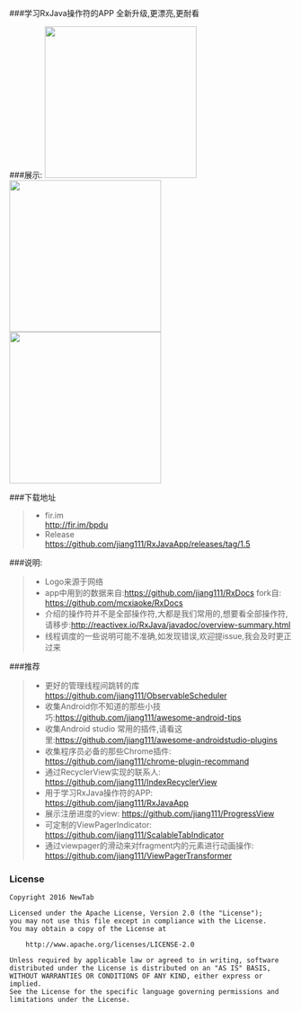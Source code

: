 
###学习RxJava操作符的APP
全新升级,更漂亮,更耐看

###展示:
<img src="https://raw.githubusercontent.com/jiang111/RxJavaApp/master/app/art/1.png" width=270  alt="" />
<img src="https://raw.githubusercontent.com/jiang111/RxJavaApp/master/app/art/2.png" width=270  alt="" />
<img src="https://raw.githubusercontent.com/jiang111/RxJavaApp/master/app/art/3.png" width=270  alt="" />

###下载地址
>* fir.im <br />http://fir.im/bpdu
>* Release <br />https://github.com/jiang111/RxJavaApp/releases/tag/1.5

###说明:
>* Logo来源于网络
>* app中用到的数据来自:https://github.com/jiang111/RxDocs  fork自: https://github.com/mcxiaoke/RxDocs
>* 介绍的操作符并不是全部操作符,大都是我们常用的,想要看全部操作符,请移步:http://reactivex.io/RxJava/javadoc/overview-summary.html
>* 线程调度的一些说明可能不准确,如发现错误,欢迎提issue,我会及时更正过来

###推荐
>* 更好的管理线程间跳转的库 https://github.com/jiang111/ObservableScheduler
>* 收集Android你不知道的那些小技巧:https://github.com/jiang111/awesome-android-tips
>* 收集Android studio 常用的插件,请看这里:https://github.com/jiang111/awesome-androidstudio-plugins
>* 收集程序员必备的那些Chrome插件: https://github.com/jiang111/chrome-plugin-recommand
>* 通过RecyclerView实现的联系人: https://github.com/jiang111/IndexRecyclerView
>* 用于学习RxJava操作符的APP: https://github.com/jiang111/RxJavaApp
>* 展示注册进度的view: https://github.com/jiang111/ProgressView
>* 可定制的ViewPagerIndicator: https://github.com/jiang111/ScalableTabIndicator
>* 通过viewpager的滑动来对fragment内的元素进行动画操作: https://github.com/jiang111/ViewPagerTransformer

### License

    Copyright 2016 NewTab

    Licensed under the Apache License, Version 2.0 (the "License");
    you may not use this file except in compliance with the License.
    You may obtain a copy of the License at

        http://www.apache.org/licenses/LICENSE-2.0

    Unless required by applicable law or agreed to in writing, software
    distributed under the License is distributed on an "AS IS" BASIS,
    WITHOUT WARRANTIES OR CONDITIONS OF ANY KIND, either express or implied.
    See the License for the specific language governing permissions and
    limitations under the License.
